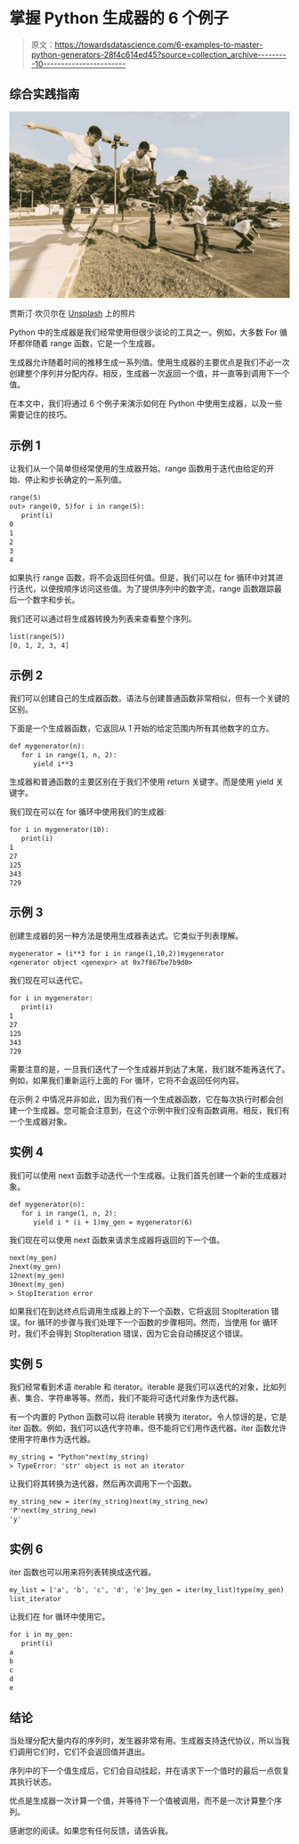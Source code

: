 # 掌握 Python 生成器的 6 个例子

> 原文：<https://towardsdatascience.com/6-examples-to-master-python-generators-28f4c614ed45?source=collection_archive---------10----------------------->

## 综合实践指南

![](img/aa1cbb77b5570f1800ee8ff0c69a3edf.png)

贾斯汀·坎贝尔在 [Unsplash](https://unsplash.com/s/photos/sequence?utm_source=unsplash&utm_medium=referral&utm_content=creditCopyText) 上的照片

Python 中的生成器是我们经常使用但很少谈论的工具之一。例如，大多数 For 循环都伴随着 range 函数，它是一个生成器。

生成器允许随着时间的推移生成一系列值。使用生成器的主要优点是我们不必一次创建整个序列并分配内存。相反，生成器一次返回一个值，并一直等到调用下一个值。

在本文中，我们将通过 6 个例子来演示如何在 Python 中使用生成器，以及一些需要记住的技巧。

## 示例 1

让我们从一个简单但经常使用的生成器开始。range 函数用于迭代由给定的开始、停止和步长确定的一系列值。

```
range(5)
out> range(0, 5)for i in range(5):
   print(i)
0
1
2
3
4
```

如果执行 range 函数，将不会返回任何值。但是，我们可以在 for 循环中对其进行迭代，以便按顺序访问这些值。为了提供序列中的数字流，range 函数跟踪最后一个数字和步长。

我们还可以通过将生成器转换为列表来查看整个序列。

```
list(range(5))
[0, 1, 2, 3, 4]
```

## 示例 2

我们可以创建自己的生成器函数。语法与创建普通函数非常相似，但有一个关键的区别。

下面是一个生成器函数，它返回从 1 开始的给定范围内所有其他数字的立方。

```
def mygenerator(n):
   for i in range(1, n, 2):
      yield i**3
```

生成器和普通函数的主要区别在于我们不使用 return 关键字。而是使用 yield 关键字。

我们现在可以在 for 循环中使用我们的生成器:

```
for i in mygenerator(10):
   print(i)
1 
27 
125 
343 
729
```

## 示例 3

创建生成器的另一种方法是使用生成器表达式。它类似于列表理解。

```
mygenerator = (i**3 for i in range(1,10,2))mygenerator
<generator object <genexpr> at 0x7f867be7b9d0>
```

我们现在可以迭代它。

```
for i in mygenerator:
   print(i)
1 
27 
125 
343 
729
```

需要注意的是，一旦我们迭代了一个生成器并到达了末尾，我们就不能再迭代了。例如，如果我们重新运行上面的 For 循环，它将不会返回任何内容。

在示例 2 中情况并非如此，因为我们有一个生成器函数，它在每次执行时都会创建一个生成器。您可能会注意到，在这个示例中我们没有函数调用。相反，我们有一个生成器对象。

## 实例 4

我们可以使用 next 函数手动迭代一个生成器。让我们首先创建一个新的生成器对象。

```
def mygenerator(n):
   for i in range(1, n, 2):
      yield i * (i + 1)my_gen = mygenerator(6)
```

我们现在可以使用 next 函数来请求生成器将返回的下一个值。

```
next(my_gen)
2next(my_gen)
12next(my_gen)
30next(my_gen)
> StopIteration error
```

如果我们在到达终点后调用生成器上的下一个函数，它将返回 StopIteration 错误。for 循环的步骤与我们处理下一个函数的步骤相同。然而，当使用 for 循环时，我们不会得到 StopIteration 错误，因为它会自动捕捉这个错误。

## 实例 5

我们经常看到术语 iterable 和 iterator。iterable 是我们可以迭代的对象，比如列表、集合、字符串等等。然而，我们不能将可迭代对象作为迭代器。

有一个内置的 Python 函数可以将 iterable 转换为 iterator。令人惊讶的是，它是 iter 函数。例如，我们可以迭代字符串，但不能将它们用作迭代器。iter 函数允许使用字符串作为迭代器。

```
my_string = "Python"next(my_string)
> TypeError: 'str' object is not an iterator
```

让我们将其转换为迭代器，然后再次调用下一个函数。

```
my_string_new = iter(my_string)next(my_string_new)
'P'next(my_string_new)
'y'
```

## 实例 6

iter 函数也可以用来将列表转换成迭代器。

```
my_list = ['a', 'b', 'c', 'd', 'e']my_gen = iter(my_list)type(my_gen)
list_iterator
```

让我们在 for 循环中使用它。

```
for i in my_gen:
   print(i)
a
b
c
d
e
```

## 结论

当处理分配大量内存的序列时，发生器非常有用。生成器支持迭代协议，所以当我们调用它们时，它们不会返回值并退出。

序列中的下一个值生成后，它们会自动挂起，并在请求下一个值时的最后一点恢复其执行状态。

优点是生成器一次计算一个值，并等待下一个值被调用，而不是一次计算整个序列。

感谢您的阅读。如果您有任何反馈，请告诉我。